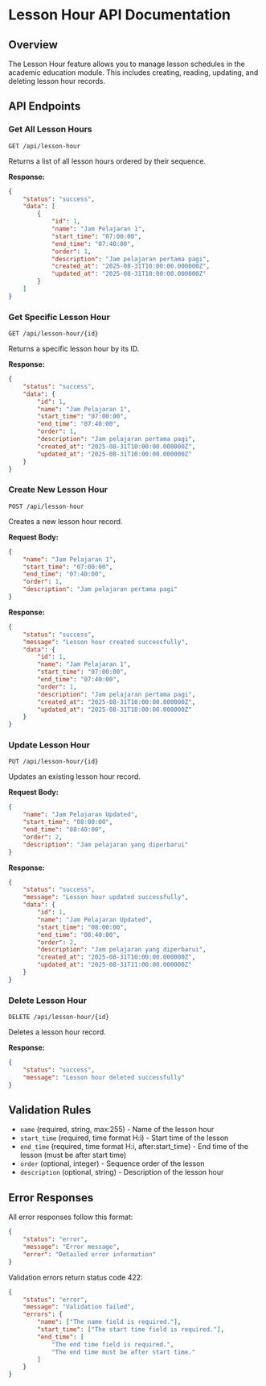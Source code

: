 # Lesson Hour API Documentation

## Overview

The Lesson Hour feature allows you to manage lesson schedules in the academic education module. This includes creating, reading, updating, and deleting lesson hour records.

## API Endpoints

### Get All Lesson Hours

```
GET /api/lesson-hour
```

Returns a list of all lesson hours ordered by their sequence.

**Response:**

```json
{
    "status": "success",
    "data": [
        {
            "id": 1,
            "name": "Jam Pelajaran 1",
            "start_time": "07:00:00",
            "end_time": "07:40:00",
            "order": 1,
            "description": "Jam pelajaran pertama pagi",
            "created_at": "2025-08-31T10:00:00.000000Z",
            "updated_at": "2025-08-31T10:00:00.000000Z"
        }
    ]
}
```

### Get Specific Lesson Hour

```
GET /api/lesson-hour/{id}
```

Returns a specific lesson hour by its ID.

**Response:**

```json
{
    "status": "success",
    "data": {
        "id": 1,
        "name": "Jam Pelajaran 1",
        "start_time": "07:00:00",
        "end_time": "07:40:00",
        "order": 1,
        "description": "Jam pelajaran pertama pagi",
        "created_at": "2025-08-31T10:00:00.000000Z",
        "updated_at": "2025-08-31T10:00:00.000000Z"
    }
}
```

### Create New Lesson Hour

```
POST /api/lesson-hour
```

Creates a new lesson hour record.

**Request Body:**

```json
{
    "name": "Jam Pelajaran 1",
    "start_time": "07:00:00",
    "end_time": "07:40:00",
    "order": 1,
    "description": "Jam pelajaran pertama pagi"
}
```

**Response:**

```json
{
    "status": "success",
    "message": "Lesson hour created successfully",
    "data": {
        "id": 1,
        "name": "Jam Pelajaran 1",
        "start_time": "07:00:00",
        "end_time": "07:40:00",
        "order": 1,
        "description": "Jam pelajaran pertama pagi",
        "created_at": "2025-08-31T10:00:00.000000Z",
        "updated_at": "2025-08-31T10:00:00.000000Z"
    }
}
```

### Update Lesson Hour

```
PUT /api/lesson-hour/{id}
```

Updates an existing lesson hour record.

**Request Body:**

```json
{
    "name": "Jam Pelajaran Updated",
    "start_time": "08:00:00",
    "end_time": "08:40:00",
    "order": 2,
    "description": "Jam pelajaran yang diperbarui"
}
```

**Response:**

```json
{
    "status": "success",
    "message": "Lesson hour updated successfully",
    "data": {
        "id": 1,
        "name": "Jam Pelajaran Updated",
        "start_time": "08:00:00",
        "end_time": "08:40:00",
        "order": 2,
        "description": "Jam pelajaran yang diperbarui",
        "created_at": "2025-08-31T10:00:00.000000Z",
        "updated_at": "2025-08-31T11:00:00.000000Z"
    }
}
```

### Delete Lesson Hour

```
DELETE /api/lesson-hour/{id}
```

Deletes a lesson hour record.

**Response:**

```json
{
    "status": "success",
    "message": "Lesson hour deleted successfully"
}
```

## Validation Rules

-   `name` (required, string, max:255) - Name of the lesson hour
-   `start_time` (required, time format H:i) - Start time of the lesson
-   `end_time` (required, time format H:i, after:start_time) - End time of the lesson (must be after start time)
-   `order` (optional, integer) - Sequence order of the lesson
-   `description` (optional, string) - Description of the lesson hour

## Error Responses

All error responses follow this format:

```json
{
    "status": "error",
    "message": "Error message",
    "error": "Detailed error information"
}
```

Validation errors return status code 422:

```json
{
    "status": "error",
    "message": "Validation failed",
    "errors": {
        "name": ["The name field is required."],
        "start_time": ["The start time field is required."],
        "end_time": [
            "The end time field is required.",
            "The end time must be after start time."
        ]
    }
}
```
